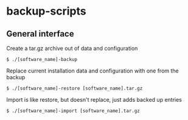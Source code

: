 # backup-scripts

## General interface

Create a tar.gz archive out of data and configuration
```
$ ./[software_name]-backup
```

Replace current installation data and configuration with one from the backup
```
$ ./[software_name]-restore [software_name].tar.gz
```

Import is like restore, but doesn't replace, just adds backed up entries
```
$ ./[software_name]-import [software_name].tar.gz
```

